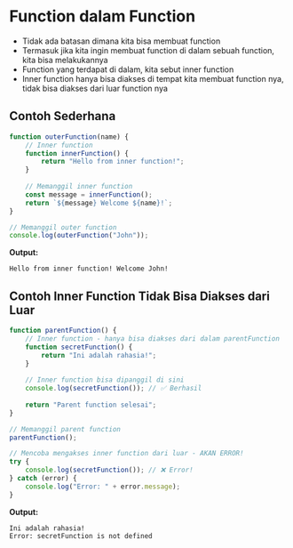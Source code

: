 # Function dalam Function

- Tidak ada batasan dimana kita bisa membuat function
- Termasuk jika kita ingin membuat function di dalam sebuah function, kita bisa melakukannya
- Function yang terdapat di dalam, kita sebut inner function
- Inner function hanya bisa diakses di tempat kita membuat function nya, tidak bisa diakses dari luar function nya

## Contoh Sederhana

```javascript
function outerFunction(name) {
    // Inner function
    function innerFunction() {
        return "Hello from inner function!";
    }
    
    // Memanggil inner function
    const message = innerFunction();
    return `${message} Welcome ${name}!`;
}

// Memanggil outer function
console.log(outerFunction("John"));
```

**Output:**
```
Hello from inner function! Welcome John!
```

## Contoh Inner Function Tidak Bisa Diakses dari Luar

```javascript
function parentFunction() {
    // Inner function - hanya bisa diakses dari dalam parentFunction
    function secretFunction() {
        return "Ini adalah rahasia!";
    }
    
    // Inner function bisa dipanggil di sini
    console.log(secretFunction()); // ✅ Berhasil
    
    return "Parent function selesai";
}

// Memanggil parent function
parentFunction();

// Mencoba mengakses inner function dari luar - AKAN ERROR!
try {
    console.log(secretFunction()); // ❌ Error!
} catch (error) {
    console.log("Error: " + error.message);
}
```

**Output:**
```
Ini adalah rahasia!
Error: secretFunction is not defined
```
